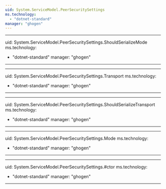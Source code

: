 ```yaml
---
uid: System.ServiceModel.PeerSecuritySettings
ms.technology: 
  - "dotnet-standard"
manager: "ghogen"
---
```


---
uid: System.ServiceModel.PeerSecuritySettings.ShouldSerializeMode
ms.technology: 
  - "dotnet-standard"
manager: "ghogen"
---

---
uid: System.ServiceModel.PeerSecuritySettings.Transport
ms.technology: 
  - "dotnet-standard"
manager: "ghogen"
---

---
uid: System.ServiceModel.PeerSecuritySettings.ShouldSerializeTransport
ms.technology: 
  - "dotnet-standard"
manager: "ghogen"
---

---
uid: System.ServiceModel.PeerSecuritySettings.Mode
ms.technology: 
  - "dotnet-standard"
manager: "ghogen"
---

---
uid: System.ServiceModel.PeerSecuritySettings.#ctor
ms.technology: 
  - "dotnet-standard"
manager: "ghogen"
---
